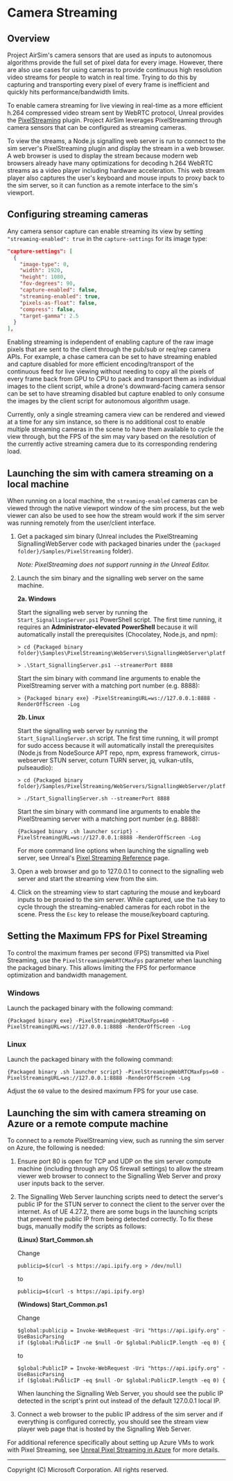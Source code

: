 # Camera Streaming

## Overview

Project AirSim's camera sensors that are used as inputs to autonomous algorithms provide the full set of pixel data for every image. However, there are also use cases for using cameras to provide continuous high resolution video streams for people to watch in real time. Trying to do this by capturing and transporting every pixel of every frame is inefficient and quickly hits performance/bandwidth limits.

To enable camera streaming for live viewing in real-time as a more efficient h.264 compressed video stream sent by WebRTC protocol, Unreal provides the [PixelStreaming](https://docs.unrealengine.com/4.27/en-US/SharingAndReleasing/PixelStreaming/) plugin. Project AirSim leverages PixelStreaming through camera sensors that can be configured as streaming cameras.

To view the streams, a Node.js signalling web server is run to connect to the sim server's PixelStreaming plugin and display the stream in a web browser. A web browser is used to display the stream because modern web browsers already have many optimizations for decoding h.264 WebRTC streams as a video player including hardware acceleration. This web stream player also captures the user's keyboard and mouse inputs to proxy back to the sim server, so it can function as a remote interface to the sim's viewport.

## Configuring streaming cameras

Any camera sensor capture can enable streaming its view by setting `"streaming-enabled": true` in the `capture-settings` for its image type:

```json
"capture-settings": [
  {
    "image-type": 0,
    "width": 1920,
    "height": 1080,
    "fov-degrees": 90,
    "capture-enabled": false,
    "streaming-enabled": true,
    "pixels-as-float": false,
    "compress": false,
    "target-gamma": 2.5
  }
],
```

Enabling streaming is independent of enabling capture of the raw image pixels that are sent to the client through the pub/sub or req/rep camera APIs. For example, a chase camera can be set to have streaming enabled and capture disabled for more efficient encoding/transport of the continuous feed for live viewing without needing to copy all the pixels of every frame back from GPU to CPU to pack and transport them as individual images to the client script, while a drone's downward-facing camera sensor can be set to have streaming disabled but capture enabled to only consume the images by the client script for autonomous algorithm usage.

Currently, only a single streaming camera view can be rendered and viewed at a time for any sim instance, so there is no additional cost to enable multiple streaming cameras in the scene to have them available to cycle the view through, but the FPS of the sim may vary based on the resolution of the currently active streaming camera due to its corresponding rendering load.

## Launching the sim with camera streaming on a local machine

When running on a local machine, the `streaming-enabled` cameras can be viewed through the native viewport window of the sim process, but the web viewer can also be used to see how the stream would work if the sim server was running remotely from the user/client interface.

1. Get a packaged sim binary (Unreal includes the PixelStreaming SignallingWebServer code with packaged binaries under the `{packaged folder}/Samples/PixelStreaming` folder).

    *Note: PixelStreaming does not support running in the Unreal Editor.*

2. Launch the sim binary and the signalling web server on the same machine.

    **2a. Windows**

    Start the signalling web server by running the `Start_SignallingServer.ps1` PowerShell script. The first time running, it requires an **Administrator-elevated PowerShell** because it will automatically install the prerequisites (Chocolatey, Node.js, and npm):

    ```
    > cd {Packaged binary folder}\Samples\PixelStreaming\WebServers\SignallingWebServer\platform_scripts\cmd

    > .\Start_SignallingServer.ps1 --streamerPort 8888
    ```

    Start the sim binary with command line arguments to enable the PixelStreaming server with a matching port number (e.g. 8888):

    ```
    > {Packaged binary exe} -PixelStreamingURL=ws://127.0.0.1:8888 -RenderOffScreen -Log
    ```

    **2b. Linux**

    Start the signalling web server by running the `Start_SignallingServer.sh` script. The first time running, it will prompt for sudo access because it will automatically install the prerequisites (Node.js from NodeSource APT repo, npm, express framework, cirrus-webserver STUN server, coturn TURN server, jq, vulkan-utils, pulseaudio):

    ```
    > cd {Packaged binary folder}/Samples/PixelStreaming/WebServers/SignallingWebServer/platform_scripts/bash

    > ./Start_SignallingServer.sh --streamerPort 8888
    ```

    Start the sim binary with command line arguments to enable the PixelStreaming server with a matching port number (e.g. 8888):

    ```
    {Packaged binary .sh launcher script} -PixelStreamingURL=ws://127.0.0.1:8888 -RenderOffScreen -Log
    ```

    For more command line options when launching the signalling web server, see Unreal's [Pixel Streaming Reference](https://docs.unrealengine.com/4.27/en-US/SharingAndReleasing/PixelStreaming/PixelStreamingReference/) page.

3. Open a web browser and go to 127.0.0.1 to connect to the signalling web server and start the streaming view from the sim.

4. Click on the streaming view to start capturing the mouse and keyboard inputs to be proxied to the sim server. While captured, use the `Tab` key to cycle through the streaming-enabled cameras for each robot in the scene. Press the `Esc` key to release the mouse/keyboard capturing.

## Setting the Maximum FPS for Pixel Streaming

To control the maximum frames per second (FPS) transmitted via Pixel Streaming, use the `PixelStreamingWebRTCMaxFps` parameter when launching the packaged binary. This allows limiting the FPS for performance optimization and bandwidth management.

### Windows

Launch the packaged binary with the following command:

```
{Packaged binary exe} -PixelStreamingWebRTCMaxFps=60 -PixelStreamingURL=ws://127.0.0.1:8888 -RenderOffScreen -Log
```

### Linux

Launch the packaged binary with the following command:

```
{Packaged binary .sh launcher script} -PixelStreamingWebRTCMaxFps=60 -PixelStreamingURL=ws://127.0.0.1:8888 -RenderOffScreen -Log
```

Adjust the `60` value to the desired maximum FPS for your use case.


## Launching the sim with camera streaming on Azure or a remote compute machine

To connect to a remote PixelStreaming view, such as running the sim server on Azure, the following is needed:

1. Ensure port 80 is open for TCP and UDP on the sim server compute machine (including through any OS firewall settings) to allow the stream viewer web browser to connect to the Signalling Web Server and proxy user inputs back to the server.

2. The Signalling Web Server launching scripts need to detect the server's public IP for the STUN server to connect the client to the server over the internet. As of UE 4.27.2, there are some bugs in the launching scripts that prevent the public IP from being detected correctly. To fix these bugs, manually modify the scripts as follows:

    **(Linux) Start_Common.sh**

    Change
    ```
    publicip=$(curl -s https://api.ipify.org > /dev/null)
    ```
    to
    ```
    publicip=$(curl -s https://api.ipify.org)
    ```

    **(Windows) Start_Common.ps1**

    Change
    ```
    $global:publicip = Invoke-WebRequest -Uri "https://api.ipify.org" -UseBasicParsing
    if ($global:PublicIP -ne $null -Or $global:PublicIP.length -eq 0) {
    ```
    to
    ```
    $global:PublicIP = Invoke-WebRequest -Uri "https://api.ipify.org" -UseBasicParsing
    if ($global:PublicIP -eq $null -Or $global:PublicIP.length -eq 0) {
    ```

    When launching the Signalling Web Server, you should see the public IP detected in the script's print out instead of the default 127.0.0.1 local IP.

3. Connect a web browser to the public IP address of the sim server and if everything is configured correctly, you should see the stream view player web page that is hosted by the Signalling Web Server.

For additional reference specifically about setting up Azure VMs to work with Pixel Streaming, see [Unreal Pixel Streaming in Azure](https://docs.microsoft.com/en-us/gaming/azure/reference-architectures/unreal-pixel-streaming-in-azure) for more details.

---

Copyright (C) Microsoft Corporation.  All rights reserved.
